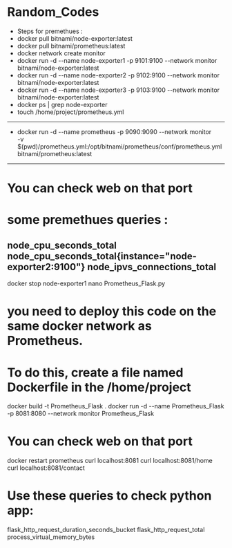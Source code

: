 # Random_Codes

* Steps for premethues :
* docker pull bitnami/node-exporter:latest
* docker pull bitnami/prometheus:latest
* docker network create monitor
* docker run -d --name node-exporter1 -p 9101:9100 --network monitor bitnami/node-exporter:latest
* docker run -d --name node-exporter2 -p 9102:9100 --network monitor bitnami/node-exporter:latest
* docker run -d --name node-exporter3 -p 9103:9100 --network monitor bitnami/node-exporter:latest
* docker ps | grep node-exporter
* touch /home/project/prometheus.yml
---
* docker run -d --name prometheus -p 9090:9090 --network monitor \
-v $(pwd)/prometheus.yml:/opt/bitnami/prometheus/conf/prometheus.yml \
bitnami/prometheus:latest
---
# You can check web on that port
# some premethues queries :
node_cpu_seconds_total
node_cpu_seconds_total{instance="node-exporter2:9100"}
node_ipvs_connections_total
---
docker stop node-exporter1
nano Prometheus_Flask.py
# you need to deploy this code on the same docker network as Prometheus. 
# To do this, create a file named Dockerfile in the /home/project
docker build -t Prometheus_Flask .
docker run -d --name Prometheus_Flask -p 8081:8080 --network monitor Prometheus_Flask
# You can check web on that port
docker restart prometheus
curl localhost:8081
curl localhost:8081/home
curl localhost:8081/contact
# Use these queries to check python app:
flask_http_request_duration_seconds_bucket
flask_http_request_total
process_virtual_memory_bytes
